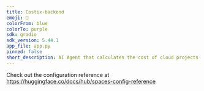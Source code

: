 ```yaml
---
title: Costix-backend
emoji: 🏢
colorFrom: blue
colorTo: purple
sdk: gradio
sdk_version: 5.44.1
app_file: app.py
pinned: false
short_description: AI Agent that calculates the cost of cloud projects
---
```


Check out the configuration reference at https://huggingface.co/docs/hub/spaces-config-reference